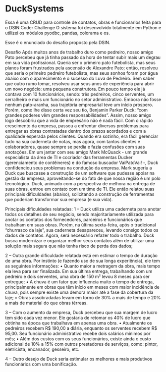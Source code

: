 # DuckSystems
Essa é uma CRUD para controle de contatos, obras e funcionarios feita para o DSIN Coder Challenge
O sistema foi desenvolvido totalmente em Python e utilizei os módulos pyodbc, pandas, colorama e os.

Esse é o enunciado do desafio proposto pela DSIN.

Desafio
Após muitos anos de trabalho duro como pedreiro, nosso amigo Pato percebeu que já tinha passado da hora de tentar subir mais um degrau em sua vida profissional. Queria ser o primeiro pato futebolista, mas seus planos foram frustrados pela ascensão de Alexandre Pato; então, resolveu que seria o primeiro pedreiro futebolista, mas seus sonhos foram por água abaixo com o aparecimento e o sucesso do Luva de Pedreiro. Sem saber que outro rumo tomar, resolveu usar seus anos de experiência para abrir um novo negócio: uma pequena construtora. Em pouco tempo ele já contava com 10 funcionários, sendo: três pedreiros, cinco serventes, um serralheiro e mais um funcionário no setor administrativo.
Embora não fosse nenhum pato-aranha, sua trajetória empresarial teve um início próspero. Porém, como lhe disse certa vez seu tio, Benjamin Parker Duck: “com grandes poderes vêm grandes responsabilidades”. Assim, nosso amigo logo descobriu que a vida de empresário não é nada fácil. Com o rápido crescimento da empresa, passou a enfrentar diversos problemas para entregar as obras contratadas dentro dos prazos acordados e com a qualidade esperada pelos clientes. Quando era sozinho, era fácil gerenciar tudo na sua caderneta de notas, mas agora, com tantos clientes e colaboradores, quase sempre se perdia e fazia confusões com suas anotações.
Em um jantar com seu amigo Mark McQuack - um grande especialista da área de TI e cocriador das ferramentas Ducker (gerenciamento de contêineres) e do famoso buscador VaiPatoVai! -, Duck confidenciou seus problemas na condução da empresa. Mark sugeriu a Duck que buscasse a construção de um software que pudesse apoiar na gestão da empresa, aproveitando-se do fato de que nossa região é um polo tecnológico.
Duck, animado com a perspectiva de melhora na entrega de suas obras, entrou em contato com um time de TI. Ele então relatou suas principais dificuldades (abaixo), solicitando a construção de ferramentas que poderiam transformar sua empresa (e sua vida).

Principais dificuldades relatadas:
1 – Duck utiliza uma caderneta para anotar todos os detalhes de seu negócio, sendo majoritariamente utilizada para anotar os contatos dos fornecedores, parceiros e funcionários que trabalham em suas obras. Porém, na última sexta-feira, após o tradicional “churrasco da laje”, sua caderneta desapareceu, levando consigo todos os dados de contatos. Agora, será necessário refazer todo o trabalho. Duck busca modernizar e organizar melhor seus contatos além de utilizar uma solução mais segura que não tenha risco de perda dos dados;

2 – Outra grande dificuldade relatada está em estimar o tempo de duração de uma obra. Por instinto (e fazendo uso de sua longa experiência), ele tem as seguintes informações:
• Quanto maior a metragem da obra, mais tempo ela leva para ser finalizada. Em sua última entrega, trabalhando com um pedreiro e dois serventes, uma obra de 150 m² levou 8 meses para ser entregue;
• A chuva é um fator que influencia muito o tempo de entrega, principalmente em obras que têm início em meses com maior incidência de chuva, pois sempre existe uma demora maior até a fase da cobertura da laje;
• Obras assobradadas levam em torno de 30% a mais de tempo e 20% a mais de material do que obras térreas.

3 – Com o aumento da empresa, Duck percebeu que sua margem de lucro tem sido cada vez menor. Ele gostaria de retomar os 40% de lucro que obtinha na época que trabalhava em apenas uma obra.
• Atualmente os pedreiros recebem R$ 190,00 a diária, enquanto os serventes recebem R$ 95,00. Seu funcionário administrativo recebe dois salários mínimos por mês;
• Além dos custos com os seus funcionários, existe ainda o custo adicional de 10% a 15% com outros prestadores de serviços, como: pintor, eletricista, encanador, gesseiro, etc.

4 – Outro desejo de Duck seria estimular os melhores e mais produtivos funcionários com uma bonificação.

